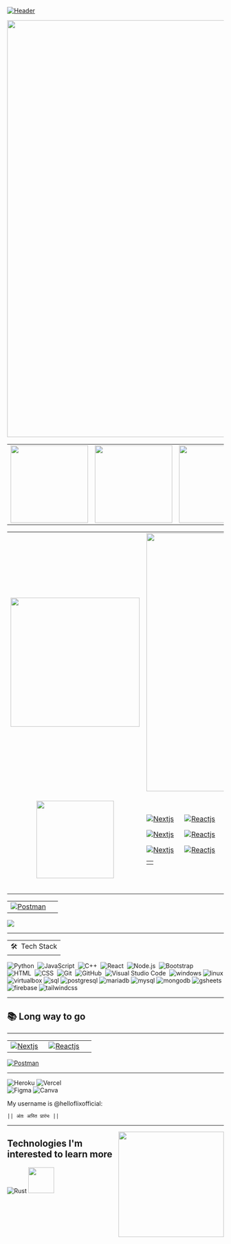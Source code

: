 [![Header](https://utfs.io/f/e9e18976-cf1e-4b55-971a-3a633c395c44-bme1yl.jpg?raw=true "Header")](https://github.com/AntonioErdeljac)


<a href="https://github.com/helloflixofficial">
  <a><img align="center" width="969" src="https://www.pngmart.com/files/12/Golden-Line-PNG-Photo.png"/></a>
<table>
  <td>
   <img height="180em" src="https://github-readme-stats-eight-theta.vercel.app/api/top-langs/?username=helloflixofficial&theme=merko&layout=compact&langs_count=12&exclude_repo=gamebase&hide=objective-c,java,c,ruby,swift,kotlin,shell" />
  </td>
    <td>
      <img height="180em" src="https://github-readme-stats-sigma-five.vercel.app/api?username=helloflixofficial&count_private=true&show_icons=true&theme=merko" />
    </td>
    <td>
     <img align="center" height="180em" src="https://github-readme-streak-stats.herokuapp.com/?user=helloflixofficial&theme=merko"/>
    </td>
  </tr>
</table>
</a>


<table>
    <td><a><img align="center" width="300" src="https://www.pngmart.com/files/12/Golden-Line-PNG-Photo.png"/></a></td>
   <td><a><img align="center" width="600" src="https://clipart-library.com/new_gallery/675699_red-divider-png.png"/></a></td>
  </tr>

<tr>
    <td>
      <table>
        
  <p align="center">
<a href="https://github.com/helloflixofficial">
  <img height="180em" src="https://github-readme-stats-eight-theta.vercel.app/api/top-langs/?username=helloflixofficial&theme=merko&layout=compact&langs_count=12&exclude_repo=gamebase&hide=objective-c,java,c,ruby,swift,kotlin,shell" />
   </table>
    </td>
     <td>
      <table>
          <td>
      <tr>
  <a href="#"><img align="top" alt="Nextjs" src="https://img.shields.io/badge/Next.js-0095D5?style=flat&logo=next.js&logoColor=white"></a>
  &emsp;
   <a href="#"><img alt="Reactjs" src="https://img.shields.io/badge/ReactJS-0095D5?style=flat&logo=react&logoColor=white"></a>
  &emsp;
  </td> 
  <tr>

  <tr>
  <a href="#"><img align="top" alt="Nextjs" src="https://img.shields.io/badge/Next.js-0095D5?style=flat&logo=next.js&logoColor=white"></a>
  &emsp;
   <a href="#"><img alt="Reactjs" src="https://img.shields.io/badge/ReactJS-0095D5?style=flat&logo=react&logoColor=white"></a>
  &emsp;
  </td> 
  <tr>
        <tr>
  <a href="#"><img align="top" alt="Nextjs" src="https://img.shields.io/badge/Next.js-0095D5?style=flat&logo=next.js&logoColor=white"></a>
  &emsp;
   <a href="#"><img alt="Reactjs" src="https://img.shields.io/badge/ReactJS-0095D5?style=flat&logo=react&logoColor=white"></a>
  &emsp;      
  </td> 
  <tr>





    
  <a href="#"><img align="top" alt="Nextjs" src="https://img.shields.io/badge/Next.js-0095D5?style=flat&logo=next.js&logoColor=white"></a>
  &emsp;
   <a href="#"><img alt="Reactjs" src="https://img.shields.io/badge/ReactJS-0095D5?style=flat&logo=react&logoColor=white"></a>
  &emsp;         
  <tr>

 <tr>
  <a href="#"><img align="top" alt="Nextjs" src="https://img.shields.io/badge/Next.js-0095D5?style=flat&logo=next.js&logoColor=white"></a>
  &emsp;
   <a href="#"><img alt="Reactjs" src="https://img.shields.io/badge/ReactJS-0095D5?style=flat&logo=react&logoColor=white"></a>
  &emsp;      
  </td> 
</table>
    </td>
  </tr>
</a>
</p>


<table>
  <tr>
    <td>
<a href="#"><img alt="Postman" src="https://img.shields.io/badge/Postman-FF6C37?style=flat&logo=postman&logoColor=white"></a>
   &emsp;
    </td>
  </tr>
</table>





![](https://komarev.com/ghpvc/?username=helloflixofficial&color=00a0a0&style=plastic)

<hr>


<table style="cols">
    <tr>
        <td>
🛠 &nbsp;Tech Stack
        </td>
        </tr>
</table>

![Python](https://img.shields.io/badge/-Python-05122A?style=flat&logo=python)&nbsp;
![JavaScript](https://img.shields.io/badge/-JavaScript-05122A?style=flat&logo=javascript)&nbsp;
![C++](https://img.shields.io/badge/-C++-05122A?style=flat&logo=C%2B%2B&logoColor=00599C)&nbsp;
![React](https://img.shields.io/badge/-React-05122A?style=flat&logo=react)&nbsp;
![Node.js](https://img.shields.io/badge/-Node.js-05122A?style=flat&logo=node.js)&nbsp;
![Bootstrap](https://img.shields.io/badge/-Bootstrap-05122A?style=flat&logo=bootstrap&logoColor=563D7C)\
![HTML](https://img.shields.io/badge/-HTML-05122A?style=flat&logo=HTML5)&nbsp;
![CSS](https://img.shields.io/badge/-CSS-05122A?style=flat&logo=CSS3&logoColor=1572B6)&nbsp;
![Git](https://img.shields.io/badge/-Git-05122A?style=flat&logo=git)&nbsp;
![GitHub](https://img.shields.io/badge/-GitHub-05122A?style=flat&logo=github)&nbsp;
![Visual Studio Code](https://img.shields.io/badge/-Visual%20Studio%20Code-05122A?style=flat&logo=visual-studio-code&logoColor=007ACC)&nbsp;
![windows](https://img.shields.io/badge/Windows-0078D6?style=flat&logo=windows&logoColor=white)
![linux](https://img.shields.io/badge/Linux-ccc?style=flat&logo=linux&logoColor=black)
![virtualbox](https://img.shields.io/badge/VirtualBox-183A61?style=flat&logo=virtualbox&logoColor=white)
![sql](https://img.shields.io/badge/SQL-CC2927?style=flat&logo=microsoft-sql-server&logoColor=white)
![postgresql](https://img.shields.io/badge/PostgreSQL-336791?style=flat&logo=PostgreSQL&logoColor=white)
![mariadb](https://img.shields.io/badge/MariaDB-003545?style=flat&logo=MariaDB&logoColor=white)
![mysql](https://img.shields.io/badge/MySQL-4479A1?style=flat&logo=MySQL&logoColor=white)
![mongodb](https://img.shields.io/badge/MongoDB-47A248?style=flat&logo=MongoDB&logoColor=white)
![gsheets](https://img.shields.io/badge/Google-sheets-47A248?style=flat&logo=google-sheets&logoColor=white)
![firebase](https://img.shields.io/badge/Firebase-FFCA28?style=flat&logo=firebase&logoColor=black)
![tailwindcss](https://img.shields.io/badge/TailwindCSS-38B2AC?style=flat&logo=Tailwind-CSS&logoColor=white)

<hr>


## 📚 Long way to go
<hr>
<table>
  <tr>
    <td>
 <a href="#"><img alt="Nextjs" src="https://img.shields.io/badge/Next.js-0095D5?style=flat&logo=next.js&logoColor=white"></a>
  &emsp;
   <a href="#"><img alt="Reactjs" src="https://img.shields.io/badge/ReactJS-0095D5?style=flat&logo=react&logoColor=white"></a>
  &emsp;
   </td>
  </tr>
</table>


<a href="#"><img alt="Postman" src="https://img.shields.io/badge/Postman-FF6C37?style=flat&logo=postman&logoColor=white"></a>
   &emsp;



<hr>


![Heroku](https://img.shields.io/badge/Heroku-430098?style=for-the-badge&logo=heroku&logoColor=white)
![Vercel](https://img.shields.io/badge/Vercel-000000?style=for-the-badge&logo=vercel&logoColor=white)\
![Figma](https://img.shields.io/badge/Figma-F24E1E?style=for-the-badge&logo=figma&logoColor=white)
![Canva](https://img.shields.io/badge/Canva-%2300C4CC.svg?&style=for-the-badge&logo=Canva&logoColor=white)





My username is @helloflixofficial:
```
|| अंतः अस्ति प्रारंभः ||‌‎
```
---

 <img align="right" width="245" src="https://tse2.mm.bing.net/th?id=OIP.1_hXtG4jSft7V2RcCKOl8wHaLv&pid=Api&P=0&h=180"/>



## Technologies I'm interested to learn more 
  ![Rust](https://img.shields.io/badge/-Rust-333333?style=flat&logo=rust)
  <img src="https://raw.githubusercontent.com/numpy/numpy/main/branding/logo/primary/numpylogo.svg" width="60">


<Br>



  

  
